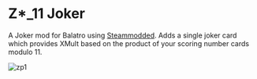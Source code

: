 # Z*_11 Joker

A Joker mod for Balatro using [Steammodded](https://github.com/Steamodded/smods).
Adds a single joker card which provides XMult based on the product of your scoring
number cards modulo 11.

![zp1](https://github.com/user-attachments/assets/82755f6e-e9a9-4e83-a9c4-fdd57fa5ec5d)
